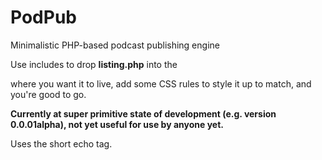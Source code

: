 # PodPub
Minimalistic PHP-based podcast publishing engine

Use includes to drop **listing.php** into the <div> where you want it to live, add some CSS rules to style it up to match, and you're good to go. 

**Currently at super primitive state of development (e.g. version 0.0.01alpha), not yet useful for use by anyone yet.**

Uses the short echo tag.
